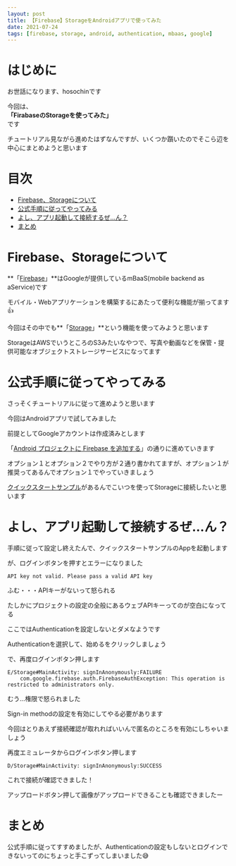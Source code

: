 ```yaml
---
layout: post
title: 【Firebase】StorageをAndroidアプリで使ってみた
date: 2021-07-24
tags: [firebase, storage, android, authentication, mbaas, google]
---
```


# はじめに

お世話になります、hosochinです

今回は、  
**「FirabaseのStorageを使ってみた」**  
です

チュートリアル見ながら進めたはずなんですが、いくつか躓いたのでそこら辺を中心にまとめようと思います

# 目次

- [Firebase、Storageについて](#firebasestorageについて)
- [公式手順に従ってやってみる](#公式手順に従ってやってみる)
- [よし、アプリ起動して接続するぜ...ん？](#よしアプリ起動して接続するぜん)
- [まとめ](#まとめ)

# Firebase、Storageについて

**「[Firebase](https://firebase.google.com/docs)」**はGoogleが提供しているmBaaS(mobile backend as aService)です

モバイル・Webアプリケーションを構築するにあたって便利な機能が揃ってます👍

今回はその中でも**「[Storage](https://firebase.google.com/docs/storage?authuser=0)」**という機能を使ってみようと思います

StorageはAWSでいうところのS3みたいなやつで、写真や動画などを保管・提供可能なオブジェクトストレージサービスになってます

# 公式手順に従ってやってみる

さっそくチュートリアルに従って進めようと思います

今回はAndroidアプリで試してみました

前提としてGoogleアカウントは作成済みとします

「[Android プロジェクトに Firebase を追加する](https://firebase.google.com/docs/android/setup?authuser=0)」の通りに進めていきます

オプション１とオプション２でやり方が２通り書かれてますが、オプション１が推奨ってあるんでオプション１でやっていきましょう

[クイックスタートサンプル](https://github.com/firebase/quickstart-android/blob/master/storage/README.md)があるんでこいつを使ってStorageに接続したいと思います

# よし、アプリ起動して接続するぜ...ん？

手順に従って設定し終えたんで、クイックスタートサンプルのAppを起動します

が、ログインボタンを押すとエラーになりました

```
API key not valid. Please pass a valid API key
```

ふむ・・・APIキーがないって怒られる

たしかにプロジェクトの設定の全般にあるウェブAPIキーってのが空白になってる

ここではAuthenticationを設定しないとダメなようです

Authenticationを選択して、始めるをクリックしましょう

で、再度ログインボタン押します

```
E/Storage#MainActivity: signInAnonymously:FAILURE
    com.google.firebase.auth.FirebaseAuthException: This operation is restricted to administrators only.
```

むう…権限で怒られました

Sign-in methodの設定を有効にしてやる必要があります

今回はとりあえず接続確認が取れればいいんで匿名のところを有効にしちゃいましょう

再度エミュレータからログインボタン押します

```
D/Storage#MainActivity: signInAnonymously:SUCCESS
```

これで接続が確認できました！

アップロードボタン押して画像がアップロードできることも確認できましたー

# まとめ

公式手順に従ってすすめましたが、Authenticationの設定もしないとログインできないってのにちょっと手こずってしまいました😅
